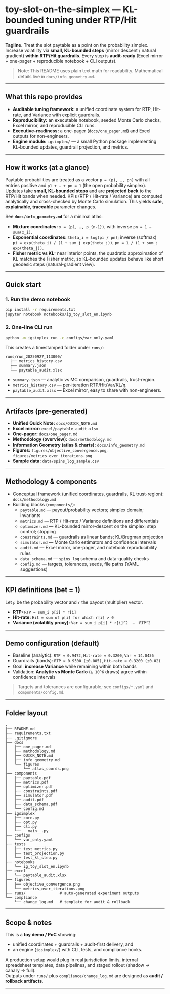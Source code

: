 # toy-slot-on-the-simplex — KL-bounded tuning under RTP/Hit guardrails

**Tagline.** Treat the slot paytable as a point on the probability simplex. Increase volatility via **small, KL-bounded steps** (mirror descent / natural gradient) **within RTP/Hit guardrails**. Every step is **audit-ready** (Excel mirror + one-pager + reproducible notebook + CLI outputs).

> Note: This README uses plain text math for readability. Mathematical details live in `docs/info_geometry.md`.

---

## What this repo provides

- **Auditable tuning framework:** a unified coordinate system for RTP, Hit-rate, and Variance with explicit guardrails.
- **Reproducibility:** an executable notebook, seeded Monte Carlo checks, Excel mirror, and reproducible CLI runs.
- **Executive-readiness:** a one-pager (`docs/one_pager.md`) and Excel outputs for non-engineers.
- **Engine module:** `igsimplex/` — a small Python package implementing KL-bounded updates, guardrail projection, and metrics.

---

## How it works (at a glance)

Paytable probabilities are treated as a vector `p = (p1, …, pn)` with all entries positive and `p1 + … + pn = 1` (the open probability simplex).  
Updates take **small, KL-bounded steps** and are **projected back** to the RTP/Hit bands when needed. KPIs (RTP / Hit-rate / Variance) are computed analytically and cross-checked by Monte Carlo simulation. This yields **safe, explainable, traceable** parameter changes.

See **`docs/info_geometry.md`** for a minimal atlas:

- **Mixture coordinates:** `x = (p1, …, p_{n-1})`, with inverse `pn = 1 − sum(x_i)`.
- **Exponential coordinates:** `theta_i = log(pi / pn)`; inverse (softmax)  
  `pi = exp(theta_i) / (1 + sum_j exp(theta_j))`, `pn = 1 / (1 + sum_j exp(theta_j))`.
- **Fisher metric vs KL:** near interior points, the quadratic approximation of KL matches the Fisher metric, so KL-bounded updates behave like short geodesic steps (natural-gradient view).

---

## Quick start

### 1. Run the demo notebook

```bash
pip install -r requirements.txt
jupyter notebook notebooks/ig_toy_slot_en.ipynb
```

### 2. One-line CLI run

```bash
python -m igsimplex run -c configs/var_only.yaml
```

This creates a timestamped folder under `runs/`:

```
runs/run_20250927_113000/
  ├── metrics_history.csv
  ├── summary.json
  └── paytable_audit.xlsx
```

- `summary.json` — analytic vs MC comparison, guardrails, trust-region.  
- `metrics_history.csv` — per-iteration RTP/Hit/Var/KL/η.  
- `paytable_audit.xlsx` — Excel mirror, easy to share with non-engineers.

---

## Artifacts (pre-generated)

- **Unified Quick Note:** `docs/QUICK_NOTE.md`
- **Excel mirror:** `excel/paytable_audit.xlsx`
- **One-pager:** `docs/one_pager.md`
- **Methodology (overview):** `docs/methodology.md`
- **Information Geometry (atlas & charts):** `docs/info_geometry.md`
- **Figures:** `figures/objective_convergence.png`, `figures/metrics_over_iterations.png`
- **Sample data:** `data/spins_log_sample.csv`

---

## Methodology & components

- Conceptual framework (unified coordinates, guardrails, KL trust-region): `docs/methodology.md`  
- Building blocks (`components/`):
  - `paytable.md` — payout/probability vectors; simplex domain; invariants  
  - `metrics.md` — RTP / Hit-rate / Variance definitions and differentials  
  - `optimizer.md` — KL-bounded mirror-descent on the simplex; step control; stopping  
  - `constraints.md` — guardrails as linear bands; KL/Bregman projection  
  - `simulator.md` — Monte Carlo estimators and confidence intervals  
  - `audit.md` — Excel mirror, one-pager, and notebook reproducibility rules  
  - `data_schema.md` — `spins_log` schema and data-quality checks  
  - `config.md` — targets, tolerances, seeds, file paths (YAML suggestions)

---

## KPI definitions (bet = 1)

Let `p` be the probability vector and `r` the payout (multiplier) vector.

- **RTP:** `RTP = sum_i p[i] * r[i]`
- **Hit-rate:** `Hit = sum of p[i] for which r[i] > 0`
- **Variance (volatility proxy):** `Var = sum_i p[i] * r[i]^2  −  RTP^2`

---

## Demo configuration (default)

- Baseline (analytic): `RTP ≈ 0.9472`, `Hit-rate ≈ 0.3200`, `Var ≈ 14.0436`  
- Guardrails (bands): `RTP ≈ 0.9500 (±0.005)`, `Hit-rate ≈ 0.3200 (±0.02)`  
- Goal: **increase Variance** while remaining within both bands  
- Validation: **Analytic vs Monte Carlo** (`≥ 10^6` draws) agree within confidence intervals

> Targets and tolerances are configurable; see `configs/*.yaml` and `components/config.md`.

---

## Folder layout

```
.
├── README.md
├── requirements.txt
├── .gitignore
├── docs
│   ├── one_pager.md
│   ├── methodology.md
│   ├── QUICK_NOTE.md
│   ├── info_geometry.md
│   └── figures
│       └── atlas_coords.png
├── components
│   ├── paytable.pdf
│   ├── metrics.pdf
│   ├── optimizer.pdf
│   ├── constraints.pdf
│   ├── simulator.pdf
│   ├── audit.pdf
│   ├── data_schema.pdf
│   └── config.md
├── igsimplex
│   ├── core.py
│   ├── opt.py
│   ├── cli.py
│   └── __main__.py
├── configs
│   └── var_only.yaml
├── tests
│   ├── test_metrics.py
│   ├── test_projection.py
│   └── test_kl_step.py
├── notebooks
│   └── ig_toy_slot_en.ipynb
├── excel
│   └── paytable_audit.xlsx
├── figures
│   ├── objective_convergence.png
│   └── metrics_over_iterations.png
├── runs/               # auto-generated experiment outputs
└── compliance
    └── change_log.md   # template for audit & rollback
```

---

## Scope & notes

This is a **toy demo / PoC** showing:  

- unified coordinates + guardrails + audit-first delivery, and  
- an engine (`igsimplex/`) with CLI, tests, and compliance hooks.  

A production setup would plug in real jurisdiction limits, internal spreadsheet templates, data pipelines, and staged rollout (shadow → canary → full).  
Outputs under `runs/` plus `compliance/change_log.md` are designed as **audit / rollback artifacts**.

---

